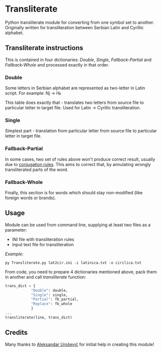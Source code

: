 # Transliterate
Python transliterate module for converting from one symbol set to another. Originally written for transliteration between Serbian Latin and Cyrillic alphabet.

## Transliterate instructions

This is contained in four dictionaries: *Double*, *Single*, *Fallback-Partial* and *Fallback-Whole* and processed exactly in that order.

### Double

Some letters in Serbian alphabet are represented as two-letter in Latin script. For example: Nj -> Њ 

This table does exactly that - translates two letters from source file to particular letter in target file. Used for Latin -> Cyrillic transliteration.

### Single

Simplest part - translation from particular letter from source file to particular letter in target file.

### Fallback-Partial

In some cases, two set of rules above won't produce correct result, usually due to [conjugation rules](https://en.wikipedia.org/wiki/Grammatical_conjugation). This aims to correct that, by annulating wrongly transliterated parts of the word.

### Fallback-Whole

Finally, this section is for words which should stay non-modified (like foreign words or brands).

## Usage

Module can be used from command line, supplying at least two files as a parameter:

- INI file with transliteration rules
- Input text file for transliteration

*Example*:

```
py Transliterate.py lat2cir.ini -i latinica.txt -o cirilica.txt
```

From code, you need to prepare 4 dictionaries mentioned above, pack them in another and call *transliterate* function:

```python
trans_dict = {
            "Double": double,
            "Single": single,
            "Partial": fb_partial,
            "Replace": fb_whole
            }
...            
transliterate(line, trans_dict)
```

## Credits

Many thanks to [Aleksandar Urošević](https://twitter.com/urosevic) for initial help in creating this module!
